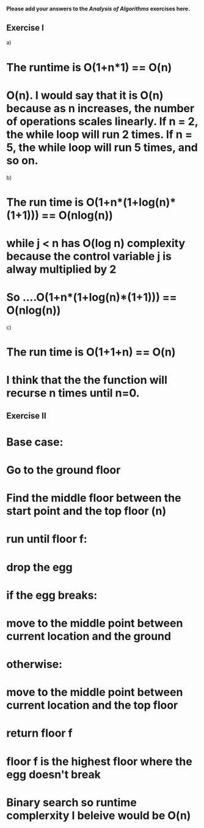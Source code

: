 #### Please add your answers to the ***Analysis of  Algorithms*** exercises here.

## Exercise I

a)
# The runtime is O(1+n*1) == O(n)
# O(n). I would say that it is O(n) because as n increases, the number of operations scales linearly. If n = 2, the while loop will run 2 times. If n = 5, the while loop will run 5 times, and so on.


b) 
# The run time is O(1+n*(1+log(n)*(1+1))) == O(nlog(n))
# while j < n has O(log n) complexity because the control variable j is alway multiplied by 2

# So ....O(1+n*(1+log(n)*(1+1))) == O(nlog(n))

c) 
# The run time is O(1+1+n) == O(n)
# I think that the the function will recurse n times until n=0.

## Exercise II

# Base case:
# Go to the ground  floor
# Find the middle floor between the start point and the top floor (n)
# run until floor f:
# drop the egg
# if the egg breaks:
# move to the middle point between current location and the ground
# otherwise:
 # move to the middle point between current location and the top floor
# return floor f
# floor f is the highest floor where the egg doesn't break
# Binary search so runtime complerxity I beleive would be O(n)